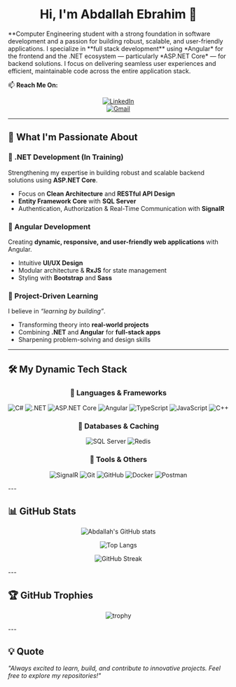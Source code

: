 <div align="center">

# Hi, I'm Abdallah Ebrahim 👋  
</div>
 **Computer Engineering student with a strong foundation in software development and a passion for building robust, scalable, and user-friendly applications. I specialize in **full stack development** using *Angular* for the frontend and the .NET ecosystem — particularly *ASP.NET Core* — for backend solutions. I focus on delivering seamless user experiences and efficient, maintainable code across the entire application stack.


📫 **Reach Me On:**  
<div align="center">
 
[![LinkedIn](https://img.shields.io/badge/LinkedIn-0077B5?style=for-the-badge&logo=linkedin&logoColor=white)](www.linkedin.com/in/abdallah-ebrahim-5038272b6)  
[![Gmail](https://img.shields.io/badge/Email-D14836?style=for-the-badge&logo=gmail&logoColor=white)](mailto:engabdallah067@gmail.com)  
</div>

---

## 🚀 What I'm Passionate About  

### 🔹 .NET Development (In Training)  
Strengthening my expertise in building robust and scalable backend solutions using **ASP.NET Core**.  
- Focus on **Clean Architecture** and **RESTful API Design**  
- **Entity Framework Core** with **SQL Server**  
- Authentication, Authorization & Real-Time Communication with **SignalR**  

### 🔹 Angular Development  
Creating **dynamic, responsive, and user-friendly web applications** with Angular.  
- Intuitive **UI/UX Design**  
- Modular architecture & **RxJS** for state management  
- Styling with **Bootstrap** and **Sass**  

### 🔹 Project-Driven Learning  
I believe in *“learning by building”*.  
- Transforming theory into **real-world projects**  
- Combining **.NET** and **Angular** for **full-stack apps**  
- Sharpening problem-solving and design skills  

---

## 🛠️ My Dynamic Tech Stack  
<div align="center">
 
### 🔹 Languages & Frameworks  
![C#](https://img.shields.io/badge/C%23-239120?style=for-the-badge&logo=c-sharp&logoColor=white)
![.NET](https://img.shields.io/badge/.NET-512BD4?style=for-the-badge&logo=dotnet&logoColor=white)
![ASP.NET Core](https://img.shields.io/badge/ASP.NET%20Core-512BD4?style=for-the-badge&logo=dotnet&logoColor=white)
![Angular](https://img.shields.io/badge/Angular-DD0031?style=for-the-badge&logo=angular&logoColor=white)
![TypeScript](https://img.shields.io/badge/TypeScript-3178C6?style=for-the-badge&logo=typescript&logoColor=white)
![JavaScript](https://img.shields.io/badge/JavaScript-F7DF1E?style=for-the-badge&logo=javascript&logoColor=black)
![C++](https://img.shields.io/badge/C++-00599C?style=for-the-badge&logo=cplusplus&logoColor=white)

### 🔹 Databases & Caching  
![SQL Server](https://img.shields.io/badge/SQL%20Server-CC2927?style=for-the-badge&logo=microsoftsqlserver&logoColor=white)
![Redis](https://img.shields.io/badge/Redis-DC382D?style=for-the-badge&logo=redis&logoColor=white)

### 🔹 Tools & Others  
![SignalR](https://img.shields.io/badge/SignalR-512BD4?style=for-the-badge&logo=dotnet&logoColor=white)
![Git](https://img.shields.io/badge/Git-F05032?style=for-the-badge&logo=git&logoColor=white)
![GitHub](https://img.shields.io/badge/GitHub-181717?style=for-the-badge&logo=github&logoColor=white)
![Docker](https://img.shields.io/badge/Docker-2496ED?style=for-the-badge&logo=docker&logoColor=white)
![Postman](https://img.shields.io/badge/Postman-FF6C37?style=for-the-badge&logo=postman&logoColor=white)
</div>
---

## 📊 GitHub Stats  
<div align="center">
 
![Abdallah's GitHub stats](https://github-readme-stats.vercel.app/api?username=engabdallah123&show_icons=true&theme=radical)  

![Top Langs](https://github-readme-stats.vercel.app/api/top-langs/?username=engabdallah123&layout=compact&theme=radical)  

![GitHub Streak](https://streak-stats.demolab.com?user=engabdallah123&theme=radical&border_radius=8)  
</div>
---

## 🏆 GitHub Trophies  
<div align="center">
 
![trophy](https://github-profile-trophy.vercel.app/?username=engabdallah123&theme=radical&margin-w=10&margin-h=10)  
</div>
---

## 💡 Quote  
*"Always excited to learn, build, and contribute to innovative projects. Feel free to explore my repositories!"*  


